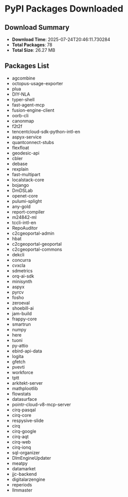 # PyPI Packages Downloaded

## Download Summary
- **Download Time**: 2025-07-24T20:46:11.730284
- **Total Packages**: 78
- **Total Size**: 26.27 MB

## Packages List
- agcombine
- octopus-usage-exporter
- plua
- DIY-NLA
- typer-shell
- fast-agent-mcp
- fusion-engine-client
- oorb-cli
- canonmap
- f2t2f
- tencentcloud-sdk-python-intl-en
- aspyx-service
- quantconnect-stubs
- flexfloat
- geodesic-api
- cbler
- debase
- rexplain
- fast-multipart
- localstack-core
- bojango
- DmDSLab
- openet-core
- pulumi-splight
- any-gold
- report-compiler
- m24842-ml
- tccli-intl-en
- RepoAuditor
- c2cgeoportal-admin
- hbat
- c2cgeoportal-geoportal
- c2cgeoportal-commons
- dekcli
- concurra
- cvxcla
- sdmetrics
- orq-ai-sdk
- minisynth
- aspyx
- pyrcv
- fosho
- zeroeval
- shoebill-ai
- jam-build
- frappy-core
- smartrun
- numpy
- here
- tuoni
- py-attio
- ebird-api-data
- logita
- gfetch
- pvevti
- workforce
- tptt
- arkitekt-server
- mathplootIib
- flowstats
- datasurface
- pointr-cloud-v8-mcp-server
- cirq-pasqal
- cirq-core
- respysive-slide
- cirq
- cirq-google
- cirq-aqt
- cirq-web
- cirq-ionq
- sql-organizer
- DlmEngineUpdater
- meatpy
- datamarket
- jjc-backend
- digitalarzengine
- reperiods
- llmmaster
